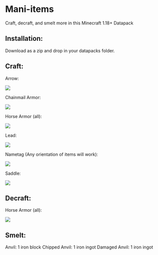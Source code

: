 # Mani-items
Craft, decraft, and smelt more in this Minecraft 1.18+ Datapack

## Installation:

Download as a zip and drop in your datapacks folder.

## Craft:
Arrow:

![](https://i.gyazo.com/692932230bf3add0f7e12e5c327ca341.png)

Chainmail Armor:

![](https://i.gyazo.com/372ae02e9a8edd8f59d799aa8491f2e6.png)

Horse Armor (all):

![](https://i.gyazo.com/602b5dda79425b8373f0056625db9439.png)

Lead:

![](https://i.gyazo.com/81a10436703e094d60f02820b69beedb.png)

Nametag (Any orientation of items will work):

![](https://i.gyazo.com/f7cf7234b93cd96de4ec47ead05ecdc0.png)

Saddle:

![](https://i.gyazo.com/4fd200ff9676738cc9e1eea65dfb6272.png)

## Decraft:

Horse Armor (all):

![](https://i.gyazo.com/9bcecbecfc299ad1300fe9a60fd53bee.png)

## Smelt:

Anvil: 1 iron block
Chipped Anvil: 1 iron ingot
Damaged Anvil: 1 iron ingot

